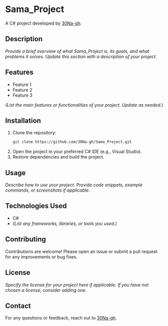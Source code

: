 # Sama_Project

A C# project developed by [30Na-gh](https://github.com/30Na-gh).

## Description

_Provide a brief overview of what Sama_Project is, its goals, and what problems it solves. Update this section with a description of your project._

## Features

- Feature 1
- Feature 2
- Feature 3

_(List the main features or functionalities of your project. Update as needed.)_

## Installation

1. Clone the repository:
    ```bash
    git clone https://github.com/30Na-gh/Sama_Project.git
    ```
2. Open the project in your preferred C# IDE (e.g., Visual Studio).
3. Restore dependencies and build the project.

## Usage

_Describe how to use your project. Provide code snippets, example commands, or screenshots if applicable._

## Technologies Used

- C#
- _(List any frameworks, libraries, or tools you used.)_

## Contributing

Contributions are welcome! Please open an issue or submit a pull request for any improvements or bug fixes.

## License

_Specify the license for your project here if applicable. If you have not chosen a license, consider adding one._

## Contact

For any questions or feedback, reach out to [30Na-gh](https://github.com/30Na-gh).